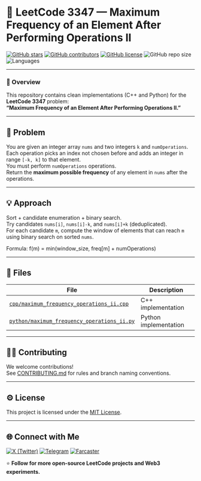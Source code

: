 # 🧠 LeetCode 3347 — Maximum Frequency of an Element After Performing Operations II

[![GitHub stars](https://img.shields.io/github/stars/sntacruz/leetcode-3347-maximum-frequency?style=social)](https://github.com/sntacruz/leetcode-3347-maximum-frequency/stargazers)
[![GitHub contributors](https://img.shields.io/github/contributors/sntacruz/leetcode-3347-maximum-frequency)](https://github.com/sntacruz/leetcode-3347-maximum-frequency/graphs/contributors)
[![GitHub license](https://img.shields.io/github/license/sntacruz/leetcode-3347-maximum-frequency)](./LICENSE)
![GitHub repo size](https://img.shields.io/github/repo-size/sntacruz/leetcode-3347-maximum-frequency)
![Languages](https://img.shields.io/github/languages/top/sntacruz/leetcode-3347-maximum-frequency?color=blue)

---

### 📘 Overview
This repository contains clean implementations (C++ and Python) for the **LeetCode 3347** problem:  
**“Maximum Frequency of an Element After Performing Operations II.”**

---

## 🧩 Problem
You are given an integer array `nums` and two integers `k` and `numOperations`.  
Each operation picks an index not chosen before and adds an integer in range `[-k, k]` to that element.  
You must perform `numOperations` operations.  
Return the **maximum possible frequency** of any element in `nums` after the operations.

---

## 💡 Approach
Sort + candidate enumeration + binary search.  
Try candidates `nums[i]`, `nums[i]-k`, and `nums[i]+k` (deduplicated).  
For each candidate `m`, compute the window of elements that can reach `m` using binary search on sorted `nums`.  

Formula:
f(m) = min(window_size, freq[m] + numOperations)

---

## 📂 Files
| File | Description |
|------|--------------|
| [`cpp/maximum_frequency_operations_ii.cpp`](./cpp/maximum_frequency_operations_ii.cpp) | C++ implementation |
| [`python/maximum_frequency_operations_ii.py`](./python/maximum_frequency_operations_ii.py) | Python implementation |

---

## 🧑‍💻 Contributing
We welcome contributions!  
See [CONTRIBUTING.md](./CONTRIBUTING.md) for rules and branch naming conventions.

---

## ⚙️ License
This project is licensed under the [MIT License](./LICENSE).

---

## 🌐 Connect with Me

[![X (Twitter)](https://img.shields.io/badge/X_(Twitter)-000000?style=for-the-badge&logo=x&logoColor=white)](https://x.com/fauznahl_)
[![Telegram](https://img.shields.io/badge/Telegram-2CA5E0?style=for-the-badge&logo=telegram&logoColor=white)](https://t.me/cruzlvo)
[![Farcaster](https://img.shields.io/badge/Farcaster-6A00FF?style=for-the-badge&logo=farcaster&logoColor=white)](https://warpcast.com/cruzlv)

⭐ **Follow for more open-source LeetCode projects and Web3 experiments.**
